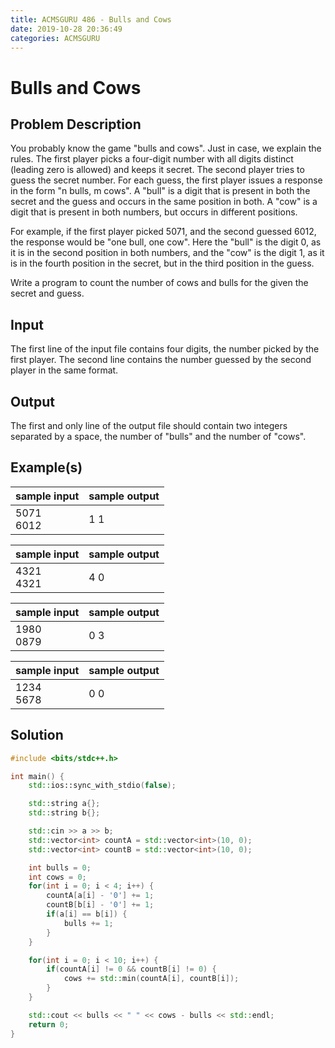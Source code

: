 ```yaml
---
title: ACMSGURU 486 - Bulls and Cows
date: 2019-10-28 20:36:49
categories: ACMSGURU
---
```

# Bulls and Cows

<!--more-->

## Problem Description

You probably know the game "bulls and cows". Just in case, we explain the rules. The first player picks a four-digit number with all digits distinct (leading zero is allowed) and keeps it secret. The second player tries to guess the secret number. For each guess, the first player issues a response in the form "n bulls, m cows". A "bull" is a digit that is present in both the secret and the guess and occurs in the same position in both. A "cow" is a digit that is present in both numbers, but occurs in different positions.

For example, if the first player picked 5071, and the second guessed 6012, the response would be "one bull, one cow". Here the "bull" is the digit 0, as it is in the second position in both numbers, and the "cow" is the digit 1, as it is in the fourth position in the secret, but in the third position in the guess.

Write a program to count the number of cows and bulls for the given the secret and guess.

## Input
The first line of the input file contains four digits, the number picked by the first player. The second line contains the number guessed by the second player in the same format.

## Output
The first and only line of the output file should contain two integers separated by a space, the number of "bulls" and the number of "cows".

## Example(s)

|sample input|sample output|
|--|--|
|5071<br>6012|1 1|

|sample input|sample output|
|--|--|
|4321<br>4321|4 0|

|sample input|sample output|
|--|--|
|1980<br>0879|0 3|

|sample input|sample output|
|--|--|
|1234<br>5678|0 0|

## Solution

```cpp
#include <bits/stdc++.h>

int main() {
    std::ios::sync_with_stdio(false);

    std::string a{};
    std::string b{};

    std::cin >> a >> b;
    std::vector<int> countA = std::vector<int>(10, 0);
    std::vector<int> countB = std::vector<int>(10, 0);

    int bulls = 0;
    int cows = 0;
    for(int i = 0; i < 4; i++) {
        countA[a[i] - '0'] += 1;
        countB[b[i] - '0'] += 1;
        if(a[i] == b[i]) {
            bulls += 1;
        }
    }

    for(int i = 0; i < 10; i++) {
        if(countA[i] != 0 && countB[i] != 0) {
            cows += std::min(countA[i], countB[i]);
        }
    }

    std::cout << bulls << " " << cows - bulls << std::endl;
    return 0;
}
```